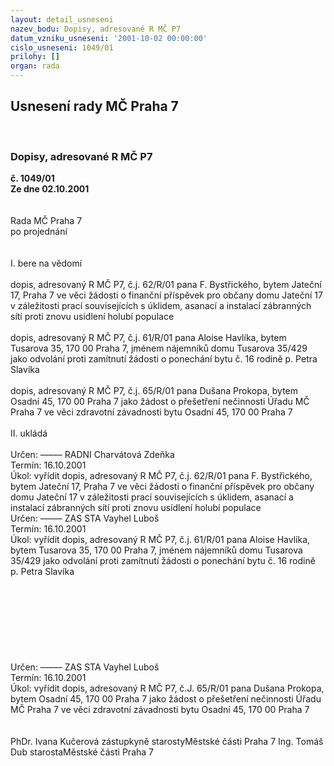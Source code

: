 ```yaml
---
layout: detail_usneseni
nazev_bodu: Dopisy, adresované R MČ P7
datum_vzniku_usneseni: '2001-10-02 00:00:00'
cislo_usneseni: 1049/01
prilohy: []
organ: rada
---
```

<div id="ucUsn_pList" class="usn">
	<span><h2>Usnesení rady MČ Praha 7 </h2>
<br></span><div class="standBody">
<span><h3>Dopisy, adresované R MČ P7</h3></span><div class="center">
		<strong>č. 1049/01</strong><br>
	</div>
<div class="center">
		<strong>Ze dne 02.10.2001</strong><br><br>
	</div>
<br>Rada MČ Praha 7<br>po projednání<br><br><br>I.	bere na vědomí<br><br> dopis, adresovaný R MČ P7, č.j. 62/R/01 pana F. Bystřického, bytem Jateční 17, Praha 7 ve věci žádosti o finanční příspěvek pro občany domu Jateční 17 v záležitosti prací souvisejících s úklidem, asanací a instalací zábranných sítí proti znovu usídlení holubí populace<br><br>dopis, adresovaný R MČ P7, č.j. 61/R/01 pana Aloise Havlíka, bytem Tusarova 35, 170 00 Praha 7, jménem nájemníků domu Tusarova 35/429 jako odvolání proti zamítnutí žádosti o ponechání bytu č. 16 rodině p. Petra Slavíka<br><br>dopis, adresovaný R MČ P7, č.j. 65/R/01 pana Dušana Prokopa, bytem Osadní 45, 170 00 Praha 7 jako žádost o přešetření nečinnosti Úřadu MČ Praha 7 ve věci zdravotní závadnosti bytu Osadní 45, 170 00 Praha 7<br><br>II.	ukládá <br><br> Určen:	–––––	RADNI Charvátová Zdeňka<br>Termín: 16.10.2001<br>Úkol:	vyřídit dopis, adresovaný R MČ P7, č.j. 62/R/01 pana F. Bystřického, bytem Jateční 17, Praha 7 ve věci žádosti o finanční příspěvek pro občany domu Jateční 17 v záležitosti prací souvisejících s úklidem, asanací a instalací zábranných sítí proti znovu usídlení holubí populace<br>  Určen:	–––––	ZAS STA Vayhel Luboš<br>Termín: 16.10.2001<br>Úkol:	vyřídit dopis, adresovaný R MČ P7, č.j. 61/R/01 pana Aloise Havlíka, bytem Tusarova 35, 170 00 Praha 7, jménem nájemníků domu Tusarova 35/429 jako odvolání proti zamítnutí žádosti o ponechání bytu č. 16 rodině p. Petra Slavíka<br><br>  <br><br><br><br><br><br><br>Určen:	–––––	ZAS STA Vayhel Luboš<br>Termín: 16.10.2001<br>Úkol:	vyřídit dopis, adresovaný R MČ P7, č.J. 65/R/01 pana Dušana Prokopa, bytem Osadní 45, 170 00 Praha 7 jako žádost o přešetření nečinnosti Úřadu MČ Praha 7 ve věci zdravotní závadnosti bytu Osadní 45, 170 00 Praha 7<br> <br> 	<br>PhDr. Ivana Kučerová zástupkyně starostyMěstské části Praha 7	Ing. Tomáš Dub starostaMěstské části Praha 7<br>	<br><br>
</div>
</div>